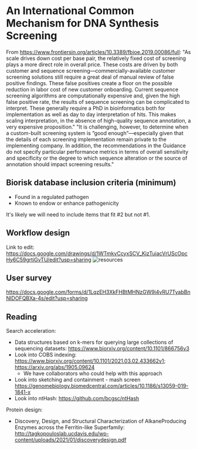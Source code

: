 # An International Common Mechanism for DNA Synthesis Screening

From https://www.frontiersin.org/articles/10.3389/fbioe.2019.00086/full: "As scale drives down cost per base pair, the relatively fixed cost of screening plays a more direct role in overall price. These costs are driven by both customer and sequence screening—commercially-available customer screening solutions still require a great deal of manual review of false positive findings. These false positives create a floor on the possible reduction in labor cost of new customer onboarding. Current sequence screening algorithms are computationally expensive and, given the high false positive rate, the results of sequence screening can be complicated to interpret. These generally require a PhD in bioinformatics both for implementation as well as day to day interpretation of hits. This makes scaling interpretation, in the absence of high-quality sequence annotation, a very expensive proposition." "It is challenging, however, to determine when a custom-built screening system is “good enough”—especially given that the details of each screening implementation remain private to the implementing company. In addition, the recommendations in the Guidance do not specify particular performance metrics in terms of overall sensitivity and specificity or the degree to which sequence alteration or the source of annotation should impact screening results."

## Biorisk database inclusion criteria (minimum)
* Found in a regulated pathogen
* Known to endow or enhance pathogenicity

It's likely we will need to include items that fit #2 but not #1. 

## Workflow design
Link to edit: https://docs.google.com/drawings/d/1WTmkvCcyxSCV_KjzTuiacVrUScOpcHy6C59grtiGvTU/edit?usp=sharing
![resources](https://docs.google.com/drawings/d/e/2PACX-1vRQ8uJzbXDgQi68p_S-f6EssH-QgRfuqDhV9QFI4eZRn_CLJJrPbYB8U1n6CWl873G9y-R-q1FdrnNf/pub?w=2570&h=2360)

## User survey
https://docs.google.com/forms/d/1LqzEH3XkFHBtMHNzGW9i4vRU7TyabBnNIDOFQBXa-4s/edit?usp=sharing

## Reading
Search acceleration:
* Data structures based on k-mers for querying large collections of sequencing datasets: https://www.biorxiv.org/content/10.1101/866756v3
* Look into COBS indexing: https://www.biorxiv.org/content/10.1101/2021.03.02.433662v1; https://arxiv.org/abs/1905.09624
  * We have collaborators who could help with this approach
* Look into sketching and containment - mash screen https://genomebiology.biomedcentral.com/articles/10.1186/s13059-019-1841-x
* Look into ntHash: https://github.com/bcgsc/ntHash

Protein design:
* Discovery, Design, and Structural Characterization of AlkaneProducing Enzymes across the Ferritin-like Superfamily: http://tagkopouloslab.ucdavis.edu/wp-content/uploads/2021/01/discoverydesign.pdf
